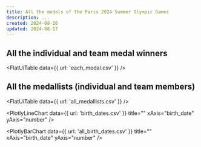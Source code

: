 ```yaml
---
title: All the medals of the Paris 2024 Summer Olympic Games
description: ...
created: 2024-08-16
updated: 2024-08-17
---
```


## All the individual and team medal winners

<FlatUiTable
  data={{
    url: 'each_medal.csv'
  }}
 />

 ## All the medallists (individual and team members)

 <FlatUiTable
  data={{
    url: 'all_medallists.csv'
  }}
 />

 <PlotlyLineChart
  data={{
    url: 'birth_dates.csv'
  }}
  title=""
  xAxis="birth_date"
  yAxis="number"
/>

 <PlotlyBarChart
  data={{
    url: 'all_birth_dates.csv'
  }}
  title=""
  xAxis="birth_date"
  yAxis="number"
/>
